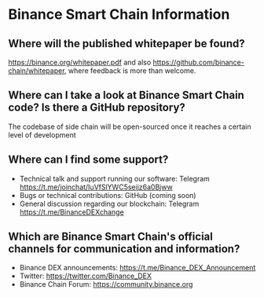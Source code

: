 # Binance Smart Chain  Information

## Where will the published whitepaper be found?

<https://binance.org/whitepaper.pdf> and also <https://github.com/binance-chain/whitepaper>, where feedback is more than welcome.

## Where can I take a look at Binance Smart Chain code? Is there a GitHub repository?

The codebase of side chain will be open-sourced once it reaches a certain level of development

## Where can I find some support?

* Technical talk and support running our software: Telegram <https://t.me/joinchat/IuVfSlYWC5seijz6a0Bjww>
* Bugs or technical contributions: GitHub (coming soon)
* General discussion regarding our blockchain: Telegram <https://t.me/BinanceDEXchange>

## Which are Binance Smart Chain's official channels for communication and information?

* Binance DEX announcements: <https://t.me/Binance_DEX_Announcement>
* Twitter: <https://twitter.com/Binance_DEX>
* Binance Chain Forum: <https://community.binance.org>